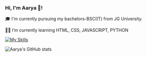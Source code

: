 ### Hi, I'm Aarya 👋!

🎓 I'm currently pursuing my bachelors-BSC(IT) from JG University.
<br>

🧑‍💻 I’m currently learning HTML, CSS, JAVASCRIPT, PYTHON

[![My Skills](https://skillicons.dev/icons?i=html,js,css,py)](https://skillicons.dev)


![Aarya's GitHub stats](https://github-readme-stats.vercel.app/api?username=13Aarya&show_icons=true&theme=tokyonight)
<br>

<!--
**13Aarya/13Aarya** is a ✨ _special_ ✨ repository because its `README.md` (this file) appears on your GitHub profile.

Here are some ideas to get you started:

- 🔭 I’m currently working on ...
- 🌱 I’m currently learning ...
- 👯 I’m looking to collaborate on ...
- 🤔 I’m looking for help with ...
- 💬 Ask me about ...
- 📫 How to reach me: ...
- 😄 Pronouns: ...
- ⚡ Fun fact: ...
-->
